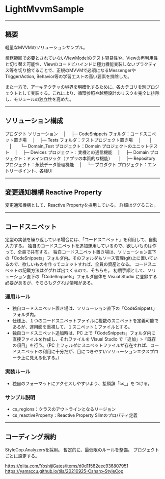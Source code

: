 # LightMvvmSample

---

## 概要

軽量なMVVMのソリューションサンプル。

業務範囲で必要とされていないViewModelのテスト容易性や、Viewの再利用性と切り替え可能性、Viewのコードビハインドに極力機能実装しないプラクティス等を切り捨てることで、正規のMVVMで必須になるMessengerやTrigger/Action, Behavior等の学習工ストの高い要素を排除した。

また一方で、アーキテクチャの境界を明確化するために、各カテゴリを別プロジェクトとして実装する。これにより、循環参照や越境設計のリスクを完全に排除し、モジュールの独立性を高めた。

---

## ソリューション構成

プロダクト ソリューション
　│
　├─ CodeSnippets フォルダ：コードスニペット置き場
　│
　├─ Tests フォルダ：テストプロジェクト置き場
　│　　│
　│　　└─ Domain_Test プロジェクト：Domein プロジェクトのユニットテスト
　│
　├─ Devices プロジェクト：実機との通信機能
　│
　├─ Domain プロジェクト：ドメインロジック（アプリの本質的な機能）
　│
　├─ Repository プロジェクト：永続データ管理機能
　│
　└─ プロダクト プロジェクト：エントリーポイント、各種UI

---

## 変更通知機構 Reactive Property

変更通知機構として、Reactive Propertyを採用している。
詳細はググること。

---

## コードスニペット

定型の実装を繰り返している場合には、「コードスニペット」を利用して、自動入力する。
独自のコードスニペットを追加運用しているので、欲しいものは作って、全員で共有する。
独自コードスニペット置き場は、ソリューション直下の「CodeSnippets」フォルダ内。そのフォルダもソース管理(git)上に置いているので、欲しいものを作ってコミットすれば、全員の資産となる。
コードスニペットの記載方法はググれば出てくるので、そちらを。
初期手順として、ソリューション直下の「CodeSnippets」フォルダ自体を Visual Studio に登録する必要があるが、そちらもググれば情報がある。

### 運用ルール

* 独自コードスニペット置き場は、ソリューション直下の「CodeSnippets」フォルダ内。
* 仕様上、１つのコードスニペットファイルに複数のスニペットを定義可能であるが、運用面を重視して、１スニペット１ファイルとする。
* 独自コードスニペット追加時は、PC 上で「CodeSnippets」フォルダ内に直接ファイルを作成し、それファイルを Visual Studio で「追加」>「既存の項目」を行う。（PC 上フォルダにスニペットファイルが存在すれば、コードスニペットの利用に十分だが、目につきやすいソリューションエクスプローラ上に見える化する。）

### 実装ルール

* 独自のフォーマットにアクセスしやすいよう、接頭辞「cs\_」をつける。

### サンプル説明

* cs_regions：クラスのアウトラインとなるリージョン
* cs_reactiveProperty：Reactive Property Slimのプロパティ定義

---

## コーディング規約

StyleCop.Analyzersを採用。
暫定的に、最低限のルールを整備。
プロジェクトごとに設定する。

https://qiita.com/YoshijiGates/items/d0d11582eec936807951
https://yamaccu.github.io/tils/20210925-Csharp-StyleCop